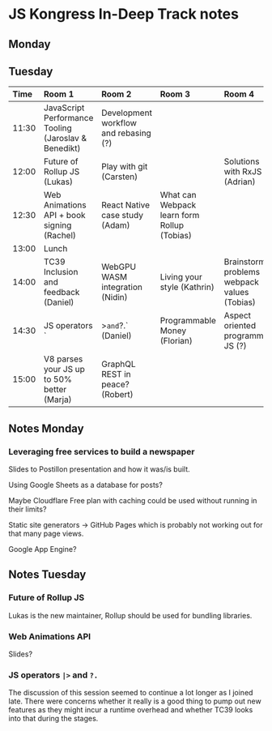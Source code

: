 # JS Kongress In-Deep Track notes

## Monday



## Tuesday

| Time  | Room 1                                               | Room 2                                | Room 3                                      | Room 4                                         |
| :---  | :---                                                 | :---                                  | :---                                        | :---                                           |
| 11:30 | JavaScript Performance Tooling (Jaroslav & Benedikt) | Development workflow and rebasing (?) |                                             |                                                |
| 12:00 | Future of Rollup JS (Lukas)                          | Play with git (Carsten)               |                                             | Solutions with RxJS (Adrian)                   |
| 12:30 | Web Animations API + book signing (Rachel)           | React Native case study (Adam)        | What can Webpack learn form Rollup (Tobias) |                                                |
| 13:00 | Lunch                                                |                                       |                                             |                                                |
| 14:00 | TC39 Inclusion and feedback (Daniel)                 | WebGPU WASM integration (Nidin)       | Living your style (Kathrin)                 | Brainstorming problems webpack values (Tobias) |
| 14:30 | JS operators `|>` and `?.` (Daniel)                  | Programmable Money (Florian)          | Aspect oriented programming: JS (?)         |                                                |
| 15:00 | V8 parses your JS up to 50% better (Marja)           | GraphQL REST in peace? (Robert)       |                                             |                                                |

## Notes Monday


### Leveraging free services to build a newspaper

Slides to Postillon presentation and how it was/is built.

Using Google Sheets as a database for posts?

Maybe Cloudflare Free plan with caching could be used without running in their limits?

Static site generators -> GitHub Pages which is probably not working out for that many page views.

Google App Engine?


## Notes Tuesday

### Future of Rollup JS

Lukas is the new maintainer, Rollup should be used for bundling libraries.

### Web Animations API

Slides?

### JS operators `|>` and `?.`

The discussion of this session seemed to continue a lot longer as I joined late. There were concerns whether it really 
is a good thing to pump out new features as they might incur a runtime overhead and whether TC39 looks into that during 
the stages.

